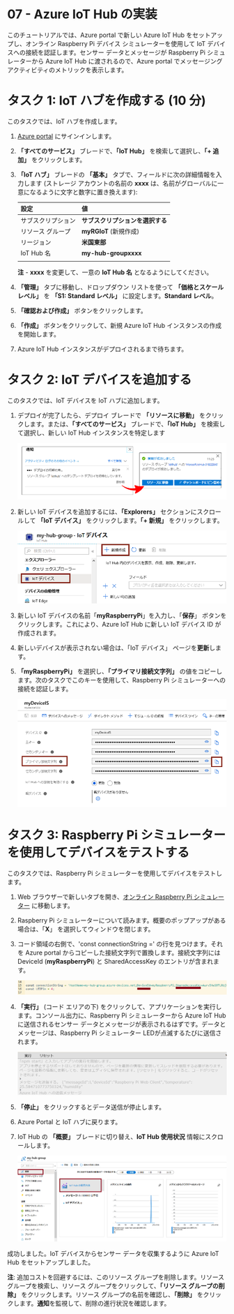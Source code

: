 ﻿---
wts:
    title: '07 - Azure IoT Hub の実装 (10 分)'
    module: 'モジュール 03: コア ソリューションおよび管理ツールに関する説明'
---
# 07 - Azure IoT Hub の実装

このチュートリアルでは、Azure portal で新しい Azure IoT Hub をセットアップし、オンライン Raspberry Pi デバイス シミュレーターを使用して IoT デバイスへの接続を認証します。センサー データとメッセージが Raspberry Pi シミュレーターから Azure IoT Hub に渡されるので、Azure portal でメッセージング アクティビティのメトリックを表示します。

# タスク 1: IoT ハブを作成する (10 分)

このタスクでは、IoT ハブを作成します。 

1. [Azure portal](https://portal.azure.com) にサインインします。

2. **「すべてのサービス」** ブレードで、**「IoT Hub」** を検索して選択し、**「+ 追加」** をクリックします。

3. **「IoT ハブ」** ブレードの **「基本」** タブで、フィールドに次の詳細情報を入力します (ストレージ アカウントの名前の **xxxx** は、名前がグローバルに一意になるように文字と数字に置き換えます):

    | 設定 | 値 |
    |--|--|
    | サブスクリプション | **サブスクリプションを選択する** |
    | リソース グループ |  **myRGIoT** (新規作成)|
    | リージョン | **米国東部** |
    | IoT Hub 名 | **my-hub-groupxxxx** |
    | | |

    **注** -  **xxxx** を変更して、一意の **IoT Hub 名** となるようにしてください。

4. **「管理」** タブに移動し、ドロップダウン リストを使って **「価格とスケール レベル」** を **「S1: Standard レベル」** に設定します。**Standard レベル**。

5. **「確認および作成」** ボタンをクリックします。

6. **「作成」** ボタンをクリックして、新規 Azure IoT Hub インスタンスの作成を開始します。

7. Azure IoT Hub インスタンスがデプロイされるまで待ちます。 

# タスク 2: IoT デバイスを追加する

このタスクでは、IoT デバイスを IoT ハブに追加します。 

1. デプロイが完了したら、デプロイ ブレードで **「リソースに移動」** をクリックします。または、**「すべてのサービス」** ブレードで、**「IoT Hub」** を検索して選択し、新しい IoT Hub インスタンスを特定します

	![Azure Portal での進行中のデプロイメントとデプロイメント成功通知のスクリーンショット。](../images/0601.png)

2. 新しい IoT デバイスを追加するには、**「Explorers」** セクションにスクロールして **「IoT デバイス」** をクリックします。**「+ 新規」** をクリックします。

	![Azure Portal の IoT ハブ ナビゲーション ブレード内で強調表示される 「IoT デバイス」 ウィンドウのスクリーンショット。「新規」 ボタンが強調表示され、新しい IoT デバイス ID を IoT Hub に追加する方法が示されています。](../images/0602.png)

3. 新しい IoT デバイスの名前「**myRaspberryPi**」を入力し、「**保存**」 ボタンをクリックします。これにより、Azure IoT Hub に新しい IoT デバイス ID が作成されます。

4. 新しいデバイスが表示されない場合は、「IoT デバイス」 ページを**更新**します。 

5. **「myRaspberryPi」** を選択し、**「プライマリ接続文字列」** の値をコピーします。次のタスクでこのキーを使用して、Raspberry Pi シミュレーターへの接続を認証します。

	![コピー アイコンが強調表示された 「プライマリ接続文字列」 ページのスクリーンショット。](../images/0603.png)

# タスク 3: Raspberry Pi シミュレーターを使用してデバイスをテストする

このタスクでは、Raspberry Pi シミュレーターを使用してデバイスをテストします。 

1. Web ブラウザーで新しいタブを開き、[オンライン Raspberry Pi シミュレーター](https://azure-samples.github.io/raspberry-pi-web-simulator/#Getstarted) に移動します。 

2. Raspberry Pi シミュレーターについて読みます。概要のポップアップがある場合は、「**X**」 を選択してウィンドウを閉じます。

3. コード領域の右側で、'const connectionString =' の行を見つけます。それを Azure portal からコピーした接続文字列で置換します。接続文字列には DeviceId (**myRaspberryPi**) と SharedAccessKey のエントリが含まれます。

	![Raspberry Pi シミュレーター内のコーディング領域のスクリーンショット。](../images/0604.png)

4. **「実行」** (コード エリアの下) をクリックして、アプリケーションを実行します。コンソール出力に、Raspberry Pi シミュレーターから Azure IoT Hub に送信されるセンサー データとメッセージが表示されるはずです。データとメッセージは、Raspberry Pi シミュレーター LEDが点滅するたびに送信されます。 

	![Raspberry Pi シミュレータコンソールのスクリーンショット。  コンソール出力に、Raspberry Pi シミュレーターから Azure IoT Hub に送信されたセンサー データとメッセージが表示されています。](../images/0605.png)

5. **「停止」** をクリックするとデータ送信が停止します。

6. Azure Portal と IoT ハブに戻ります。

7. IoT Hub の **「概要」** ブレードに切り替え、**IoT Hub 使用状況** 情報にスクロールします。

	![Azure Portal の IoT ハブの使用状況領域内のメトリックのスクリーンショット。](../images/0606.png)


成功しました。IoT デバイスからセンサー データを収集するように Azure IoT Hub をセットアップしました。

**注**: 追加コストを回避するには、このリソース グループを削除します。リソース グループを検索し、リソース グループをクリックして、**「リソース グループの削除」** をクリックします。リソース グループの名前を確認し、**「削除」** をクリックします。**通知**を監視して、削除の進行状況を確認します。
